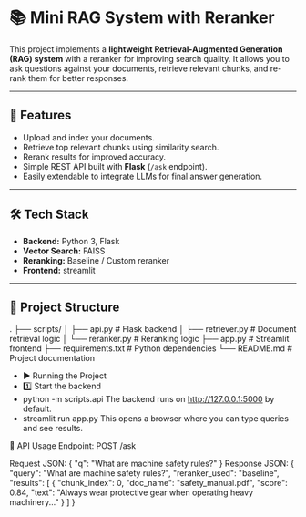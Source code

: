 # 📚 Mini RAG System with Reranker

This project implements a **lightweight Retrieval-Augmented Generation (RAG) system** with a reranker for improving search quality. It allows you to ask questions against your documents, retrieve relevant chunks, and re-rank them for better responses.

---

## 🚀 Features
- Upload and index your documents.
- Retrieve top relevant chunks using similarity search.
- Rerank results for improved accuracy.
- Simple REST API built with **Flask** (`/ask` endpoint).
- Easily extendable to integrate LLMs for final answer generation.

---

## 🛠️ Tech Stack
- **Backend:** Python 3, Flask
- **Vector Search:** FAISS 
- **Reranking:** Baseline / Custom reranker
- **Frontend:** streamlit

---

## 📂 Project Structure

.
├── scripts/
│ ├── api.py # Flask backend
│ ├── retriever.py # Document retrieval logic
│ └── reranker.py # Reranking logic
├── app.py # Streamlit frontend
├── requirements.txt # Python dependencies
└── README.md # Project documentation

- ▶️ Running the Project
- 1️⃣ Start the backend
- python -m scripts.api
The backend runs on http://127.0.0.1:5000 by default.
- streamlit run app.py
This opens a browser where you can type queries and see results.

📡 API Usage
Endpoint: POST /ask

Request JSON:
{
  "q": "What are machine safety rules?"
}
Response JSON:
{
  "query": "What are machine safety rules?",
  "reranker_used": "baseline",
  "results": [
    {
      "chunk_index": 0,
      "doc_name": "safety_manual.pdf",
      "score": 0.84,
      "text": "Always wear protective gear when operating heavy machinery..."
    }
  ]
}

